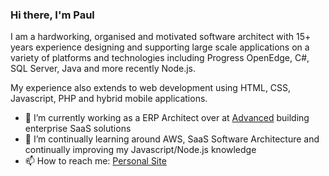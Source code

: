 ### Hi there, I'm Paul

I am a hardworking, organised and motivated software architect with 15+ years experience designing and supporting large scale applications on a variety of platforms and technologies including Progress OpenEdge, C#, SQL Server, Java and more recently Node.js.

My experience also extends to web development using HTML, CSS, Javascript, PHP and hybrid mobile applications.

- 🔭 I’m currently working as a ERP Architect over at [Advanced](https://www.oneadvanced.com/) building enterprise SaaS solutions
- 🌱 I’m continually learning around AWS, SaaS Software Architecture and continually improving my Javascript/Node.js knowledge
- 📫 How to reach me: [Personal Site](https://www.paulmowat.co.uk)

